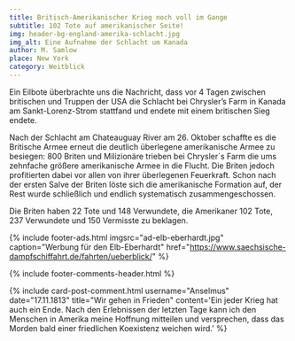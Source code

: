 ```yaml
---
title: Britisch-Amerikanischer Krieg noch voll im Gange
subtitle: 102 Tote auf amerikanischer Seite!
img: header-bg-england-amerika-schlacht.jpg
img_alt: Eine Aufnahme der Schlacht um Kanada
author: M. Samlow
place: New York
category: Weitblick
---
```


Ein Eilbote überbrachte uns die Nachricht, dass vor 4 Tagen zwischen britischen und Truppen der USA die Schlacht bei Chrysler’s Farm in Kanada am Sankt-Lorenz-Strom stattfand und endete mit einem britischen Sieg endete.

Nach der Schlacht am Chateauguay River am 26. Oktober schaffte es die Britische Armee erneut die deutlich überlegene amerikanische Armee zu besiegen: 800 Briten und Milizionäre trieben bei Chrysler´s Farm die ums zehnfache größere amerikanische Armee in die Flucht. Die Briten jedoch profitierten dabei vor allen von ihrer überlegenen Feuerkraft. Schon nach der ersten Salve der Briten löste sich die amerikanische Formation auf, der Rest wurde schließlich und endlich systematisch zusammengeschossen. 

Die Briten haben 22 Tote und 148 Verwundete, die Amerikaner 102 Tote, 237 Verwundete und 150 Vermisste zu beklagen.


{% include footer-ads.html 
  imgsrc="ad-elb-eberhardt.jpg"
  caption="Werbung für den Elb-Eberhardt"
  href="https://www.saechsische-dampfschiffahrt.de/fahrten/ueberblick/"
%}

{% include footer-comments-header.html %}

{% include card-post-comment.html 
  username="Anselmus"
  date="17.11.1813"
  title="Wir gehen in Frieden"
  content='Ein jeder Krieg hat auch ein Ende. Nach den Erlebnissen der letzten Tage kann ich den Menschen in Amerika meine Hoffnung mitteilen und versprechen, dass das Morden bald einer friedlichen Koexistenz weichen wird.'
%}

<!-- https://de.wikipedia.org/wiki/Lincke%E2%80%99sches_Bad -->
<!-- http://www.imdb.com/name/nm1312584/ -->
<!-- https://www.saechsische-dampfschiffahrt.de/fahrten/ueberblick/ -->
<!-- http://daskaffeehaus.us/ -->
<!-- https://die-illustrierte.github.io/ -->
<!-- http://rvwg.de/home/ REMOVE ARCHIVARIUS -->
<!-- https://www.lovescout24.de/ -->
<!-- http://azon.xarch.at/framez.htm -->